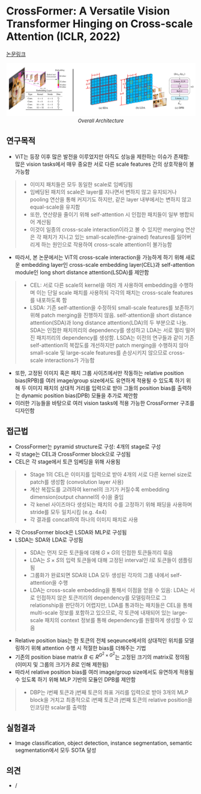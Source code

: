 # CrossFormer: A Versatile Vision Transformer Hinging on Cross-scale Attention (ICLR, 2022)

[논문링크](https://arxiv.org/abs/2108.00154)

<p align="center">
    <img width="600" alt='fig1' src="./img/01_29_01.png?raw=true"></br>
    <em><font size=2>Overall Architecture</font></em>
</p>

## 연구목적
- ViT는 등장 이후 많은 발전을 이루었지만 아직도 성능을 제한하는 이슈가 존재함: 많은 vision tasks에서 매우 중요한 서로 다른 scale features 간의 상호작용이 불가능함
> - 이미지 패치들은 모두 동일한 scale로 임베딩됨
> - 임베딩된 패치의 scale은 layer를 지나면서 변하지 않고 유지되거나 pooling 연산을 통해 커지기도 하지만, 같은 layer 내부에서는 변하지 않고 equal-scale을 유지함
> - 또한, 연산량을 줄이기 위해 self-attention 시 인접한 패치들이 일부 병합되어 계산됨
> - 이것이 일종의 cross-scale interaction이라고 볼 수 있지만 merging 연산은 각 패치가 지니고 있는 small-scale(fine-grained) features를 잃어버리게 하는 원인으로 작용하여 cross-scale attention이 불가능함
- 따라서, 본 논문에서는 ViT의 cross-scale interaction을 가능하게 하기 위해 새로운 embedding layer인 cross-scale embedding layer(CEL)과 self-attention module인 long short distance attention(LSDA)를 제안함
> - CEL: 서로 다른 scale의 kernel을 여러 개 사용하여 embedding을 수행하며 이는 단일 scale 패치를 사용하되 각각의 패치는 cross-scale features를 내포하도록 함
> - LSDA: 기존 self-attention을 수정하되 small-scale features를 보존하기 위해 patch merging을 진행하지 않음. self-attention을 short distance attention(SDA)과 long distance attention(LDA)의 두 부분으로 나눔. SDA는 인접한 패치끼리의 dependency를 생성하고 LDA는 서로 멀리 떨어진 패치끼리의 dependency를 생성함. LSDA는 이전의 연구들과 같이 기존 self-attention의 복잡도를 개선하지만 patch merging을 수행하지 않아 small-scale 및 large-scale features를 손상시키지 않으므로 cross-scale interactions가 가능함
- 또한, 고정된 이미지 혹은 패치 그룹 사이즈에서만 작동하는 relative position bias(RPB)를 여러 image/group size에서도 유연하게 적용될 수 있도록 하기 위해 두 이미지 패치의 상대적 거리를 입력으로 받아 그들의 position bias를 출력하는 dynamic position bias(DPB) 모듈을 추가로 제안함
- 이러한 기능들을 바탕으로 여러 vision tasks에 적용 가능한 CrossFormer 구조를 디자인함

## 접근법
- CrossFormer는 pyramid structure로 구성: 4개의 stage로 구성
- 각 stage는 CEL과 CrossFormer block으로 구성됨
- CEL은 각 stage에서 토큰 임베딩을 위해 사용됨
> - Stage 1의 CEL은 이미지를 입력으로 받아 4개의 서로 다른 kernel size로 patch를 생성함 (convolution layer 사용) 
> - 계산 복잡도를 고려하여 kernel의 크기가 커질수록 embedding dimension(output channel의 수)을 줄임
> - 각 kenel 사이즈마다 생성되는 패치의 수를 고정하기 위해 패딩을 사용하며 stride를 모두 일치시킴 (e.g. 4x4)
> - 각 결과를 concat하여 하나의 이미지 패치로 사용
- 각 CrossFormer block은 LSDA와 MLP로 구성됨
- LSDA는 SDA와 LDA로 구성됨
> - SDA는 먼저 모든 토큰들에 대해 $G\times{G}$의 인접한 토큰들끼리 묶음
> - LDA는 $S\times{S}$의 입력 토큰들에 대해 고정된 interval인 $I$로 토큰들이 샘플링됨
> - 그룹화가 완료되면 SDA와 LDA 모두 생성된 각자의 그룹 내에서 self-attention을 수행
> - LDA는 cross-scale embedding을 통해서 이점을 얻을 수 있음: LDA는 서로 인접하지 않은 토큰끼리의 dependency를 모델링하므로 그 relationship을 판단하기 어렵지만, LDA를 통과하는 패치들은 CEL을 통해 multi-scale 정보를 포함하고 있으므로, 각 토큰에 내재되어 있는 large-scale 패치의 context 정보를 통해 dependency를 원활하게 생성할 수 있음
- Relative position bias는 한 토큰의 전체 seqeunce에서의 상대적인 위치를 모델링하기 위해 attention 수행 시 적절한 bias를 더해주는 기법
- 기존의 position biase matrix $B\in{R}^{{G^2}\times{G^2}}$는 고정된 크기의 matrix로 정의됨 (이미지 및 그룹의 크기가 $B$로 인해 제한됨)
- 따라서 relative position bias를 여러 image/group size에서도 유연하게 적용될 수 있도록 하기 위해 MLP 기반의 모듈인 DPB를 제안함
> - DBP는 i번째 토큰과 j번째 토큰의 좌표 거리를 입력으로 받아 3개의 MLP block을 거치고 최종적으로 i번째 토큰과 j번째 토큰의 relative position을 인코딩한 scalar를 출력함

## 실험결과
- Image classification, object detection, instance segmentation, semantic segmentation에서 모두 SOTA 달성

## 의견
- /
